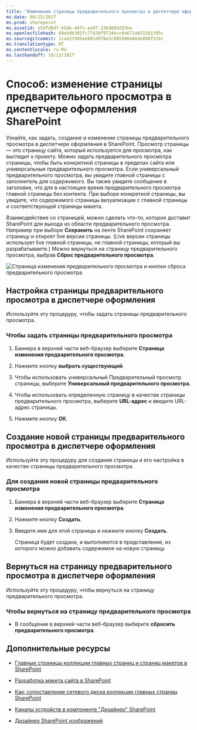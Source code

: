```yaml
---
title: "Изменение страницы предварительного просмотра в диспетчере оформления SharePoint"
ms.date: 09/25/2017
ms.prod: sharepoint
ms.assetid: e5dfd8df-65de-44fc-aa97-23b4685d33ee
ms.openlocfilehash: 69eb9b302fc77d38f9724ecc0a671a0315d1f05c
ms.sourcegitcommit: 1cae27d85ee691d976e2c085986466de088f526c
ms.translationtype: MT
ms.contentlocale: ru-RU
ms.lasthandoff: 10/13/2017
---
```

# <a name="how-to-change-the-preview-page-in-sharepoint-design-manager"></a>Способ: изменение страницы предварительного просмотра в диспетчере оформления SharePoint
Узнайте, как задать, создание и изменение страницы предварительного просмотра в диспетчере оформления в SharePoint.
Просмотр страницы — это страницу сайта, который используется для просмотра, как выглядит к проекту. Можно задать предварительного просмотра страницы, чтобы быть конкретной страницы в пределах сайта или универсальные предварительного просмотра. Если универсальный предварительного просмотра, вы увидите главной страницы с заполнитель для содержимого. Вы также увидите сообщение в заголовке, что для в настоящее время предварительного просмотра главной страницы без контента. При выборе конкретной страницы, вы увидите, что содержимого страницы визуализации с главной страницы и соответствующей страницы макета.
  
    
    

Взаимодействие со страницей, можно сделать что-то, которое доставит SharePoint для выхода из области предварительного просмотра. Например при выборе **Сохранить** на ленте SharePoint сохраняет страницу и откроет live версии страницы. (Live версии страницы использует live главной страницы, не главной страницы, который вы разрабатываете.) Можно вернуться на страницу предварительного просмотра, выбрав **Сброс предварительного просмотра**.
  
    
    
![Страница изменения предварительного просмотра и кнопки сброса предварительного просмотра](../images/design-manager-preview-UI.jpg)
  
    
    

  
    
    

  
    
    

## <a name="set-the-preview-page-in-design-manager"></a>Настройка страницы предварительного просмотра в диспетчере оформления
<a name="set"> </a>

Используйте эту процедуру, чтобы задать страницы предварительного просмотра.
  
    
    

### <a name="to-set-the-preview-page"></a>Чтобы задать страницы предварительного просмотра


1. Баннера в верхней части веб-браузер выберите **Страница изменения предварительного просмотра**.
    
  
2. Нажмите кнопку **выбрать существующий**.
    
  
3. Чтобы использовать универсальный Предварительный просмотр страницы, выберите **Универсальный предварительного просмотра**.
    
  
4. Чтобы использовать определенную страницу в качестве страницы предварительного просмотра, выберите **URL-адрес** и введите URL-адрес страницы.
    
  
5. Нажмите кнопку **ОК**.
    
  

## <a name="create-a-new-preview-page-in-design-manager"></a>Создание новой страницы предварительного просмотра в диспетчере оформления
<a name="new"> </a>

Используйте эту процедуру для создания страницы и его настройка в качестве страницы предварительного просмотра.
  
    
    

### <a name="to-create-a-new-preview-page"></a>Для создания новой страницы предварительного просмотра


1. Баннера в верхней части веб-браузер выберите **Страница изменения предварительного просмотра**.
    
  
2. Нажмите кнопку **Создать**.
    
  
3. Введите имя для этой страницы и нажмите кнопку **Создать**.
    
    Страница будет создана, и выполняются в представление, из которого можно добавить содержимое на новую страницу.
    
  

## <a name="return-to-the-preview-page-in-design-manager"></a>Вернуться на страницу предварительного просмотра в диспетчере оформления
<a name="return"> </a>

Используйте эту процедуру, чтобы вернуться на страницу предварительного просмотра.
  
    
    

### <a name="to-return-to-the-preview-page"></a>Чтобы вернуться на страницу предварительного просмотра


- В сообщении в верхней части веб-браузер выберите **сбросить предварительного просмотра**.
    
  

## <a name="additional-resources"></a>Дополнительные ресурсы
<a name="addresources"> </a>


-  [Главные страницы коллекции главных страниц и страниц макетов в SharePoint](master-pages-the-master-page-gallery-and-page-layouts-in-sharepoint.md)
    
  
-  [Разработка макета сайта в SharePoint](develop-the-site-design-in-sharepoint.md)
    
  
-  [Как: сопоставление сетевого диска коллекции главных страниц SharePoint](how-to-map-a-network-drive-to-the-sharepoint-master-page-gallery.md)
    
  
-  [Каналы устройств в компоненте "Дизайнер" SharePoint](sharepoint-design-manager-device-channels.md)
    
  
-  [Дизайнер SharePoint изображений](sharepoint-design-manager-image-renditions.md)
    
  

